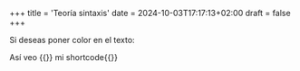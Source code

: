 +++
title = 'Teoría sintaxis'
date = 2024-10-03T17:17:13+02:00
draft = false
+++

Si deseas poner color en el texto:

Así veo {{<color color="green">}} mi shortcode{{</color>}}